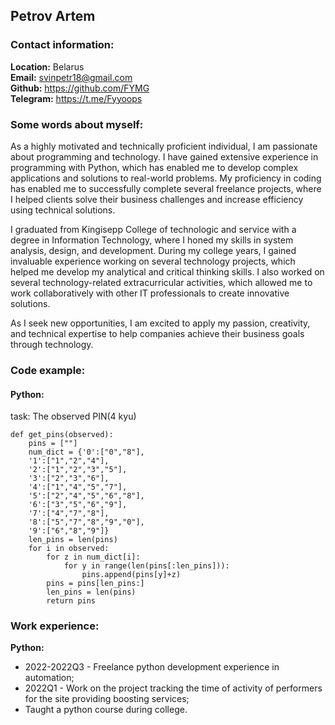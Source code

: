 ## Petrov Artem
### Contact information:
**Location:** Belarus \
**Email:** svinpetr18@gmail.com \
**Github:** <https://github.com/FYMG>  
**Telegram:** <https://t.me/Fyyoops>
### Some words about myself:
As a highly motivated and technically proficient individual, I am passionate about programming and technology. I have gained extensive experience in programming with Python, which has enabled me to develop complex applications and solutions to real-world problems. My proficiency in coding has enabled me to successfully complete several freelance projects, where I helped clients solve their business challenges and increase efficiency using technical solutions.

I graduated from Kingisepp College of technologic and service with a degree in Information Technology, where I honed my skills in system analysis, design, and development. During my college years, I gained invaluable experience working on several technology projects, which helped me develop my analytical and critical thinking skills. I also worked on several technology-related extracurricular activities, which allowed me to work collaboratively with other IT professionals to create innovative solutions.

As I seek new opportunities, I am excited to apply my passion, creativity, and technical expertise to help companies achieve their business goals through technology.
### Code example:
#### Python:
task: The observed PIN(4 kyu)
``` 
def get_pins(observed):
    pins = [""]
    num_dict = {'0':["0","8"],
    '1':["1","2","4"],
    '2':["1","2","3","5"],
    '3':["2","3","6"],
    '4':["1","4","5","7"],
    '5':["2","4","5","6","8"],
    '6':["3","5","6","9"],
    '7':["4","7","8"],
    '8':["5","7","8","9","0"],
    '9':["6","8","9"]} 
    len_pins = len(pins)
    for i in observed:
        for z in num_dict[i]:
            for y in range(len(pins[:len_pins])):
                pins.append(pins[y]+z)
        pins = pins[len_pins:]
        len_pins = len(pins)
        return pins 
```


### Work experience:
**Python:**
* 2022-2022Q3 - Freelance python development experience in automation;
* 2022Q1 - Work on the project tracking the time of activity of performers for the site providing boosting services;
* Taught a python course during college.